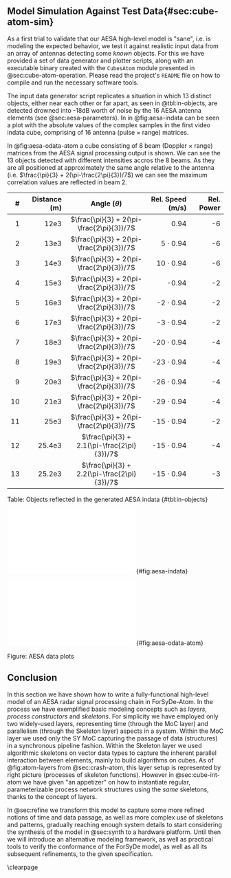 

## Model Simulation Against Test Data{#sec:cube-atom-sim}

As a first trial to validate that our AESA high-level model is "sane", i.e. is
modeling the expected behavior, we test it against realistic input data from an array
of antennas detecting some _known_ objects. For this we have provided a set of data
generator and plotter scripts, along with an executable binary created with the
`CubesAtom` module presented in @sec:cube-atom-operation. Please read the project's `README`
file on how to compile and run the necessary software tools.

The input data generator script replicates a situation in which 13 distinct objects,
either near each other or far apart, as seen in @tbl:in-objects, are detected drowned
into -18dB worth of noise by the 16 AESA antenna elements (see
@sec:aesa-parameters). In in @fig:aesa-indata can be seen a plot with the absolute
values of the complex samples in the first video indata cube, comprising of 16 antenna
(pulse $\times$ range) matrices.

In @fig:aesa-odata-atom a cube consisting of 8 beam (Doppler $\times$ range) matrices
from the AESA signal processing output is shown. We can see the 13 objects detected
with different intensities accros the 8 beams. As they are all positioned at
approximately the same angle relative to the antenna (i.e. $\frac{\pi}{3} +
2(\pi-\frac{2\pi}{3})/7$) we can see the maximum correlation values are reflected in
beam 2.



|  # | Distance (m) | Angle ($\theta$)                            | Rel. Speed (m/s) | Rel. Power |
|---:|-------------:|:-------------------------------------------:|-----------------:|-----------:|
|  1 |         12e3 | $\frac{\pi}{3} + 2(\pi-\frac{2\pi}{3})/7$   |             0.94 |         -6 |
|  2 |         13e3 | $\frac{\pi}{3} + 2(\pi-\frac{2\pi}{3})/7$   |   5 $\cdot$ 0.94 |         -6 |
|  3 |         14e3 | $\frac{\pi}{3} + 2(\pi-\frac{2\pi}{3})/7$   |  10 $\cdot$ 0.94 |         -6 |
|  4 |         15e3 | $\frac{\pi}{3} + 2(\pi-\frac{2\pi}{3})/7$   |            -0.94 |         -2 |
|  5 |         16e3 | $\frac{\pi}{3} + 2(\pi-\frac{2\pi}{3})/7$   |  -2 $\cdot$ 0.94 |         -2 |
|  6 |         17e3 | $\frac{\pi}{3} + 2(\pi-\frac{2\pi}{3})/7$   |  -3 $\cdot$ 0.94 |         -2 |
|  7 |         18e3 | $\frac{\pi}{3} + 2(\pi-\frac{2\pi}{3})/7$   | -20 $\cdot$ 0.94 |         -4 |
|  8 |         19e3 | $\frac{\pi}{3} + 2(\pi-\frac{2\pi}{3})/7$   | -23 $\cdot$ 0.94 |         -4 |
|  9 |         20e3 | $\frac{\pi}{3} + 2(\pi-\frac{2\pi}{3})/7$   | -26 $\cdot$ 0.94 |         -4 |
| 10 |         21e3 | $\frac{\pi}{3} + 2(\pi-\frac{2\pi}{3})/7$   | -29 $\cdot$ 0.94 |         -4 |
| 11 |         25e3 | $\frac{\pi}{3} + 2(\pi-\frac{2\pi}{3})/7$   | -15 $\cdot$ 0.94 |         -2 |
| 12 |       25.4e3 | $\frac{\pi}{3} + 2.1(\pi-\frac{2\pi}{3})/7$ | -15 $\cdot$ 0.94 |         -4 |
| 13 |       25.2e3 | $\frac{\pi}{3} + 2.2(\pi-\frac{2\pi}{3})/7$ | -15 $\cdot$ 0.94 |         -3 |

Table:  Objects reflected in the generated AESA indata {#tbl:in-objects}

<div id="fig:figureRef" class="subfigures">

![Absolute values for one input video cube with antenna data](figs/AESA_INPUT_C.pdf){#fig:aesa-indata}

![One output cube with radar data](figs/AESA_OUT_C.pdf){#fig:aesa-odata-atom}

Figure: AESA data plots

</div>

## Conclusion

In this section we have shown how to write a fully-functional high-level model of an
AESA radar signal processing chain in ForSyDe-Atom. In the process we have exemplified
basic modeling concepts such as *layers*, *process constructors* and *skeletons*. For
simplicity we have employed only two widely-used layers, representing time (through
the MoC layer) and parallelism (through the Skeleton layer) aspects in a
system. Within the MoC layer we used only the SY MoC capturing the passage of data
(structures) in a synchronous pipeline fashion. Within the Skeleton layer we used
algorithmic skeletons on vector data types to capture the inherent parallel
interaction between elements, mainly to build algorithms on cubes. As of
@fig:atom-layers from @sec:crash-atom, this layer setup is represented by right
picture (processes of skeleton functions). However in @sec:cube-int-atom we have given
"an appetizer" on how to instantiate regular, parameterizable process network
structures using the *same* skeletons, thanks to the concept of layers.

In @sec:refine we transform this model to capture some more refined notions of time
and data passage, as well as more complex use of skeletons and patterns, gradually
reaching enough system details to start considering the synthesis of the model in
@sec:synth to a hardware platform. Until then we will introduce an alternative
modeling framework, as well as practical tools to verify the conformance of the
ForSyDe model, as well as all its subsequent refinements, to the given specification.

\clearpage
